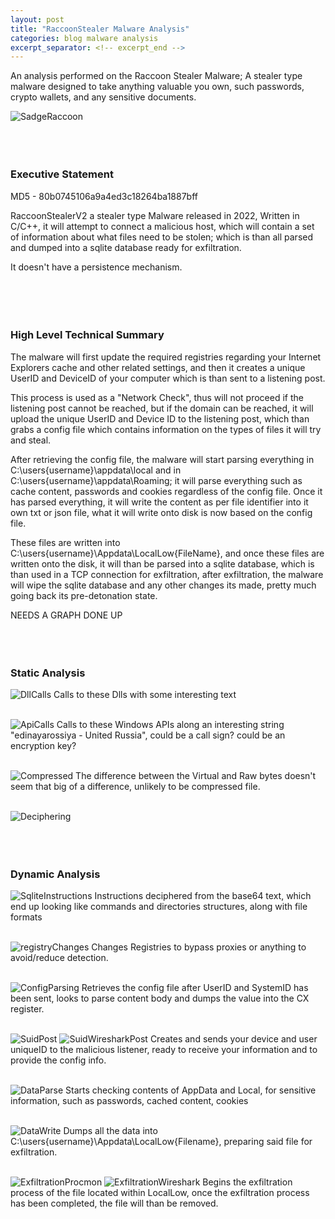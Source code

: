 ```yaml
---
layout: post
title: "RaccoonStealer Malware Analysis"
categories: blog malware analysis
excerpt_separator: <!-- excerpt_end -->
---
```

<!-- excerpt_start -->
An analysis performed on the Raccoon Stealer Malware; A stealer type malware designed to take anything valuable you own, such passwords,
crypto wallets, and any sensitive documents. 
<!-- excerpt_end -->

![SadgeRaccoon](/images/RaccoonStealerv2/SadgeRat.jpeg)
<br>
<br>
<br>
<br>

### Executive Statement 
MD5 - 80b0745106a9a4ed3c18264ba1887bff

RaccoonStealerV2 a stealer type Malware released in 2022, Written in C/C++, it will attempt to connect a malicious host, which will contain a set of 
information about what files need to be stolen; which is than all parsed and dumped into a sqlite database ready for exfiltration. 

It doesn't have a persistence mechanism.
<br>
<br>
<br>
<br>
<br>

### High Level Technical Summary
The malware will first update the required registries regarding your Internet Explorers cache and other related settings, 
and then it creates a unique UserID and DeviceID of your computer which is than sent to a listening post.

This process is used as a "Network Check", thus will not proceed if the listening post cannot be reached, but if the domain can be reached, it will upload the unique UserID and Device ID
to the listening post, which than grabs a config file which contains information on the types of files it will try and steal.

After retrieving the config file, the malware will start parsing everything in C:\users\{username}\appdata\local and in C:\users\{username}\appdata\Roaming; it will
parse everything such as cache content, passwords and cookies regardless of the config file. Once it has parsed everything, it will write the content as per file identifier into it 
own txt or json file, what it will write onto disk is now based on the config file.

These files are written into C:\users\{username}\Appdata\LocalLow\{FileName}, and once these files are written onto the disk, it will than be parsed into a sqlite database, which is than used 
in a TCP connection for exfiltration, after exfiltration, the malware will wipe the sqlite database and any other changes its made, pretty much going back its pre-detonation state.
<br>

NEEDS A GRAPH DONE UP
<br>
<br>
<br>
<br>


### Static Analysis
![DllCalls](/images/RaccoonStealerv2/DllCalls.png)
Calls to these Dlls with some interesting text
<br>
<br>

![ApiCalls](/images/RaccoonStealerv2/APIcalls.png)
Calls to these Windows APIs along an interesting string "edinayarossiya - United Russia", could be a call sign? could be an encryption key?
<br>
<br>

![Compressed](/images/RaccoonStealerv2/RawVSVirtual.png)
The difference between the Virtual and Raw bytes doesn't seem that big of a difference, unlikely to be compressed file.
<br>
<br>

![Deciphering](/images/RaccoonStealerv2/Base64EncryptedTaskDecryption.png)
<br>
<br>
<br>
<br>

### Dynamic Analysis
![SqliteInstructions](/images/RaccoonStealerv2/SqliteInstructions.png)
Instructions deciphered from the base64 text, which end up looking like commands and directories structures, along with file formats
<br>
<br>

![registryChanges](/images/RaccoonStealerv2/Registryedit.png)
Changes Registries to bypass proxies or anything to avoid/reduce detection.
<br>
<br>

![ConfigParsing](/images/RaccoonStealerv2/ConfigParsing.png)
Retrieves the config file after UserID and SystemID has been sent, looks to parse content body and dumps the value into the CX register.
<br>
<br>

![SuidPost](/images/RaccoonStealerv2/SuidandUserid.png)
![SuidWiresharkPost](/images/RaccoonStealerv2/wiresharkinitialtcp.png)
Creates and sends your device and user uniqueID to the malicious listener, ready to receive your information and to provide the config info.
<br>
<br>

![DataParse](/images/RaccoonStealerv2/QueryAppdata.png)
Starts checking contents of AppData and Local, for sensitive information, such as passwords, cached content, cookies
<br>
<br>

![DataWrite](/images/RaccoonStealerv2/DataDump.png)
Dumps all the data into C:\users\{username}\Appdata\LocalLow\{Filename}, preparing said file for exfiltration.
<br>
<br>

![ExfiltrationProcmon](/images/RaccoonStealerv2/exfiltrationonprocmon.png)
![ExfiltrationWireshark](/images/RaccoonStealerv2/Exfiltration.png)
Begins the exfiltration process of the file located within LocalLow, once the exfiltration process has been completed, the 
file will than be removed.

